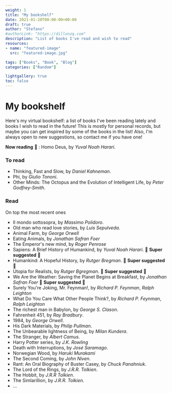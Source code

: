 ```yaml
---
weight: 1
title: "My bookshelf"
date: 2021-01-20T00:00:00+00:00
draft: true
author: "Stefano"
#authorLink: "https://dillonzq.com"
description: "List of books I've read and wish to read"
resources:
- name: "featured-image"
  src: "featured-image.jpg"

tags: ["Books", "Book", "Blog"]
categories: ["Random"]

lightgallery: true
toc: false
---
```


# My bookshelf  

Here's my virtual bookshelf: a list of books I've been reading lately and books I wish to read in the future! This is mostly for personal records, but maybe you can get inspired by some of the books in the list! Also, I'm always open to new suggestions, so contact me if you have one!

**Now reading** :book: : Homo Deus, by *Yuval Noah Harari*.

### To read

- Thinking, Fast and Slow, by *Daniel Kahneman*.
- Phi, by *Giulio Tononi*.
- Other Minds: The Octopus and the Evolution of Intelligent Life, by *Peter Godfrey-Smith*.

### Read
On top the most recent ones  

- Il mondo sottosopra, by *Massimo Polidoro*.
- Old man who read love stories, by *Luis Sepulveda*.
- Animal Farm, by *George Orwell*
- Eating Animals, by *Jonathan Safran Foer*
- The Emperor's new mind, by *Roger Penrose*
- Sapiens: A Brief History of Humankind, by *Yuval Noah Harari*. :book: **Super suggested** :book:
- Humankind: A Hopeful History, by *Rutger Bregman*. :book: **Super suggested** :book:
- Utopia for Realists, by *Rutger Bgregman*. :book: **Super suggested** :book:
- We Are the Weather: Saving the Planet Begins at Breakfast, by *Jonathan Safran Foer* :book: **Super suggested** :book:
- Surely You're Joking, Mr. Feynman!, by *Richard P. Feynman*, *Ralph Leighton*
- What Do You Care What Other People Think?, by *Richard P. Feynman*, *Ralph Leighton*
- The richest man in Babylon, by *George S. Clason*.
- Fahrenheit 451, by *Ray Bradbury*.
- 1984, by *George Orwell*.
- His Dark Materials, by *Philip Pullman*.
- The Unbearable lightness of Being, by *Milan Kundera*.
- The Stranger, by *Albert Camus*.
- Harry Potter series, by *J.K. Rowling*
- Death with Interruptions, by *José Saramago*.
- Norwegian Wood, by *Haruki Murakami*
- The Second Coming, by *John Niven*.
- Rant: An Oral Biography of Buster Casey, by *Chuck Panahniuk*.
- The Lord of the Rings, by *J.R.R. Tolkien*.
- The Hobbit, by *J.R.R Tolkien*.
- The Simlarillion, by *J.R.R. Tolkien*.
- ...
